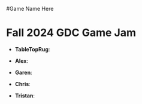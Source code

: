 #Game Name Here
<h1>Fall 2024 GDC Game Jam</h1>

<ul>
  <li>
    <p><b>TableTopRug</b>: </p>
  </li>
  <li>
    <p><b>Alex</b>: </p>
  </li>
  <li>
    <p><b>Garen</b>: </p>
  </li>
  <li>
    <p><b>Chris</b>: </p>
  </li>
  <li>
    <p><b>Tristan</b>: </p>
  </li>
</ul>
